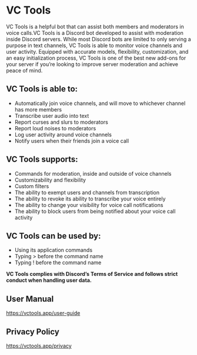 # VC Tools
VC Tools is a helpful bot that can assist both members and moderators in voice calls.VC Tools is a Discord bot developed to assist with moderation inside Discord servers. While most Discord bots are limited to only serving a purpose in text channels, VC Tools is able to monitor voice channels and user activity. Equipped with accurate models, flexibility, customization, and an easy initialization process, VC Tools is one of the best new add-ons for your server if you’re looking to improve server moderation and achieve peace of mind.

## VC Tools is able to:
- Automatically join voice channels, and will move to whichever channel has more members
- Transcribe user audio into text
- Report curses and slurs to moderators
- Report loud noises to moderators
- Log user activity around voice channels
- Notify users when their friends join a voice call

## VC Tools supports:
- Commands for moderation, inside and outside of voice channels
- Customizability and flexibility
- Custom filters
- The ability to exempt users and channels from transcription
- The ability to revoke its ability to transcribe your voice entirely
- The ability to change your visibility for voice call notifications
- The ability to block users from being notified about your voice call activity

## VC Tools can be used by:
- Using its application commands
- Typing > before the command name
- Typing ! before the command name

**VC Tools complies with Discord’s Terms of Service and follows strict conduct when handling user data.**

## User Manual
https://vctools.app/user-guide
## Privacy Policy
https://vctools.app/privacy
